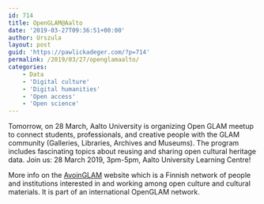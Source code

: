 ```yaml
---
id: 714
title: OpenGLAM@Aalto
date: '2019-03-27T09:36:51+00:00'
author: Urszula
layout: post
guid: 'https://pawlickadeger.com/?p=714'
permalink: /2019/03/27/openglamaalto/
categories:
    - Data
    - 'Digital culture'
    - 'Digital humanities'
    - 'Open access'
    - 'Open science'
---
```


Tomorrow, on 28 March, Aalto University is organizing Open GLAM meetup to connect students, professionals, and creative people with the GLAM community (Galleries, Libraries, Archives and Museums). The program includes fascinating topics about reusing and sharing open cultural heritage data. Join us: 28 March 2019, 3pm-5pm, Aalto University Learning Centre!

More info on the [AvoinGLAM](http://avoinglam.fi/openglam-meeting-aalto/) website which is a Finnish network of people and institutions interested in and working among open culture and cultural materials. It is part of an international OpenGLAM network.